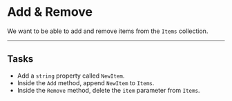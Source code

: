 ﻿---
Title: Add & Remove
CodeTask: 30_add_remove.csharp.csx
---

# Add & Remove

We want to be able to add and remove items from the `Items` collection.

---

## Tasks

- Add a `string` property called `NewItem`.
- Inside the `Add` method, append `NewItem` to `Items`.
- Inside the `Remove` method, delete the `item` parameter from `Items`.